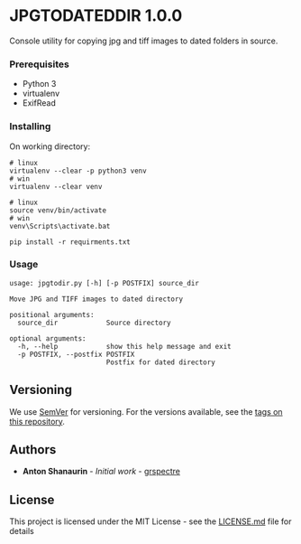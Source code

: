 # JPGTODATEDDIR 1.0.0

Console utility for copying jpg and tiff images to dated folders in source.

### Prerequisites

* Python 3
* virtualenv
* ExifRead

### Installing

On working directory:

```
# linux
virtualenv --clear -p python3 venv
# win
virtualenv --clear venv

# linux
source venv/bin/activate
# win
venv\Scripts\activate.bat

pip install -r requirments.txt
```

### Usage

```
usage: jpgtodir.py [-h] [-p POSTFIX] source_dir

Move JPG and TIFF images to dated directory

positional arguments:
  source_dir            Source directory

optional arguments:
  -h, --help            show this help message and exit
  -p POSTFIX, --postfix POSTFIX
                        Postfix for dated directory
```

## Versioning

We use [SemVer](http://semver.org/) for versioning. For the versions available, see the [tags on this repository](https://github.com/your/project/tags). 

## Authors

* **Anton Shanaurin** - *Initial work* - [grspectre](https://github.com/grspectre)

## License

This project is licensed under the MIT License - see the [LICENSE.md](LICENSE.md) file for details
